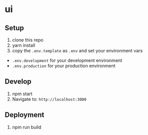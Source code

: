 # ui

## Setup
1. clone this repo
2. yarn install
3. copy the `.env.template` as `.env` and set your environment vars
  - `.env.development` for your development environment
  - `.env.production` for your production environment

## Develop
1. npm start
2. Navigate to: `http://localhost:3000`

## Deployment
1. npm run build
